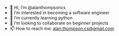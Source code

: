 - 👋 Hi, I’m @alanthompsoncs
- 👀 I’m interested in becoming a software engineer
- 🌱 I’m currently learning python
- 💞️ I’m looking to collaborate on beginner projects
- 📫 How to reach me: alan.thompson.cs@gmail.com

<!---
alanthompsoncs/alanthompsoncs is a ✨ special ✨ repository because its `README.md` (this file) appears on your GitHub profile.
You can click the Preview link to take a look at your changes.
--->
